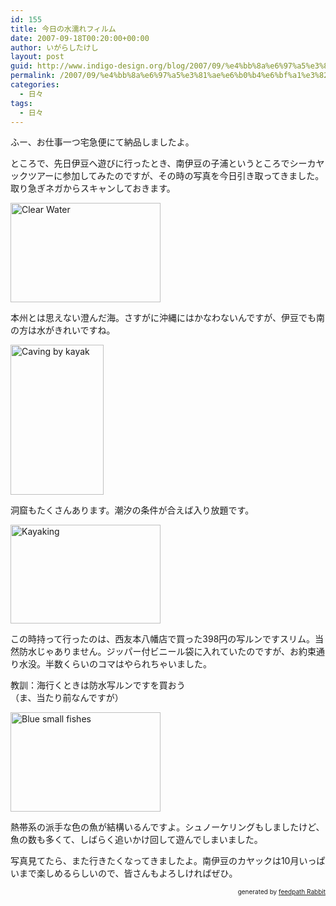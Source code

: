```yaml
---
id: 155
title: 今日の水濡れフィルム
date: 2007-09-18T00:20:00+00:00
author: いがらしたけし
layout: post
guid: http://www.indigo-design.org/blog/2007/09/%e4%bb%8a%e6%97%a5%e3%81%ae%e6%b0%b4%e6%bf%a1%e3%82%8c%e3%83%95%e3%82%a3%e3%83%ab%e3%83%a0/
permalink: /2007/09/%e4%bb%8a%e6%97%a5%e3%81%ae%e6%b0%b4%e6%bf%a1%e3%82%8c%e3%83%95%e3%82%a3%e3%83%ab%e3%83%a0/
categories:
  - 日々
tags:
  - 日々
---
```

ふー、お仕事一つ宅急便にて納品しましたよ。

ところで、先日伊豆へ遊びに行ったとき、南伊豆の子浦というところでシーカヤックツアーに参加してみたのですが、その時の写真を今日引き取ってきました。取り急ぎネガからスキャンしておきます。

[<img src="http://farm2.static.flickr.com/1419/1396303427_87c2a935e9_m.jpg" alt="Clear Water" height="159" width="240" />](http://www.flickr.com/photos/takeshi81/1396303427/ "Photo Sharing") 

本州とは思えない澄んだ海。さすがに沖縄にはかなわないんですが、伊豆でも南の方は水がきれいですね。

[<img src="http://farm2.static.flickr.com/1028/1397191996_93d9eaf718_m.jpg" alt="Caving by kayak" height="240" width="149" />](http://www.flickr.com/photos/takeshi81/1397191996/ "Photo Sharing") 

洞窟もたくさんあります。潮汐の条件が合えば入り放題です。

[<img src="http://farm2.static.flickr.com/1120/1397193862_59819b918f_m.jpg" width="240" height="158" alt="Kayaking" />](http://www.flickr.com/photos/takeshi81/1397193862/ "Photo Sharing") 

この時持って行ったのは、西友本八幡店で買った398円の写ルンですスリム。当然防水じゃありません。ジッパー付ビニール袋に入れていたのですが、お約束通り水没。半数くらいのコマはやられちゃいました。

教訓：海行くときは防水写ルンですを買おう  
（ま、当たり前なんですが）

[<img src="http://farm2.static.flickr.com/1017/1396307529_0c40d3a426_m.jpg" width="240" height="159" alt="Blue small fishes" />](http://www.flickr.com/photos/takeshi81/1396307529/ "Photo Sharing") 

熱帯系の派手な色の魚が結構いるんですよ。シュノーケリングもしましたけど、魚の数も多くて、しばらく追いかけ回して遊んでしまいました。

写真見てたら、また行きたくなってきましたよ。南伊豆のカヤックは10月いっぱいまで楽しめるらしいので、皆さんもよろしければぜひ。

<!--feedpath info start-->

<div style="text-align: right;font-size: 10px">
  &nbsp;&nbsp;<span>generated by <a href="http://feedpath.jp" title="feedpath Rabbit" target="_blank">feedpath Rabbit</a></span>
</div>

<!--feedpath info end-->
